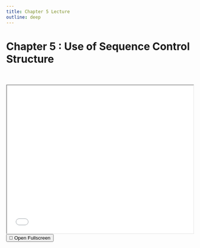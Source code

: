 ```yaml
---
title: Chapter 5 Lecture
outline: deep
---
```


# Chapter 5 :  Use of Sequence Control Structure



<br>
<br>




<iframe src="./chapter-05.pdf" width="100%" height="400" allowfullscreen></iframe>

<br>

<a href="./chapter-05.pdf" target="_blank" rel="noopener">
  <button class="open-pdf-btn">
    📖 Open Fullscreen
  </button>
</a>

